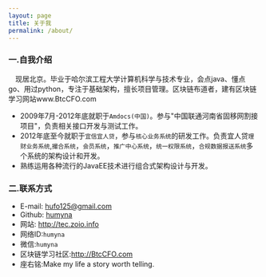 ```yaml
---
layout: page
title: 关于我
permalink: /about/
---
```


### 一.自我介绍
　现居北京。毕业于哈尔滨工程大学计算机科学与技术专业，会点java、懂点go、用过python，专注于基础架构，擅长项目管理。区块链布道者，建有区块链学习网站www.BtcCFO.com
* 2009年7月-2012年底就职于`Amdocs(中国)`。参与"中国联通河南省固移网割接项目"，负责相关接口开发与测试工作。
* 2012年底至今就职于`宜信宜人贷`，参与`核心业务系统`的研发工作。负责宜人贷`理财业务系统`,`撮合系统`，`会员系统`，`推广中心系统`，`统一权限系统`，`合规数据报送系统`多个系统的架构设计和开发。
* 熟练运用各种流行的JavaEE技术进行组合式架构设计与开发。

### 二.联系方式
* E-mail: [hufo125@gmail.com](mailto:hufo125@gmail.com)
* Github: [humyna](http://github.com/humyna)
* 网站: http://tec.zoio.info
* 网络ID:`humyna`
* 微信:`humyna`
* 区块链学习社区:http://BtcCFO.com
* 座右铭:Make my life a story worth telling.
